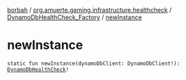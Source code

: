 [borbah](../../index.md) / [org.amuerte.gaming.infrastructure.healthcheck](../index.md) / [DynamoDbHealthCheck_Factory](index.md) / [newInstance](./new-instance.md)

# newInstance

`static fun newInstance(dynamoDbClient: DynamoDbClient!): `[`DynamoDbHealthCheck`](../-dynamo-db-health-check/index.md)`!`